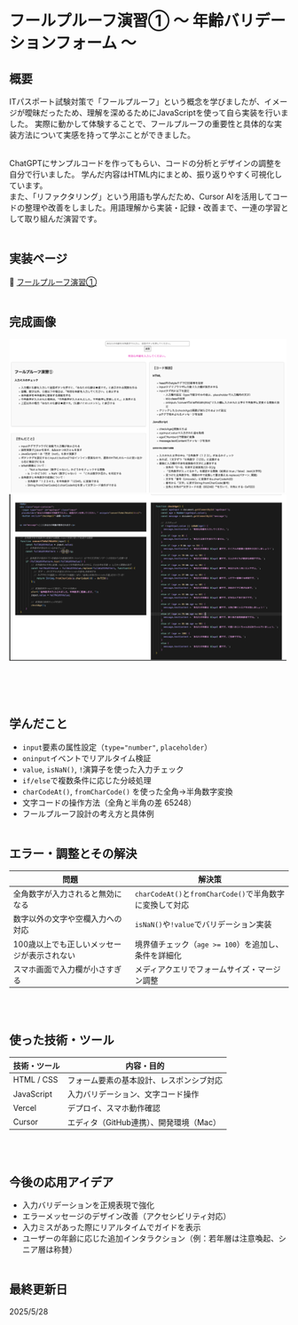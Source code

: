 # フールプルーフ演習① 〜 年齢バリデーションフォーム 〜

## 概要  
ITパスポート試験対策で「フールプルーフ」という概念を学びましたが、イメージが曖昧だったため、理解を深めるためにJavaScriptを使って自ら実装を行いました。
実際に動かして体験することで、フールプルーフの重要性と具体的な実装方法について実感を持って学ぶことができました。

<br>
ChatGPTにサンプルコードを作ってもらい、コードの分析とデザインの調整を自分で行いました。
学んだ内容はHTML内にまとめ、振り返りやすく可視化しています。

<br>
また、「リファクタリング」という用語も学んだため、Cursor AIを活用してコードの整理や改善をしました。用語理解から実装・記録・改善まで、一連の学習として取り組んだ演習です。
<br><br>

## 実装ページ  
🔗 [フールプルーフ演習①](https://study-web-y9ua.vercel.app/)
<br><br>
## 完成画像
<img src="images/image1.png" width="500" alt="完成画面">
<img src="images/code.png" width="500" alt="JavaScriptコード">
<br><br>


<br><br>

## 学んだこと  
- `input`要素の属性設定（`type="number"`, `placeholder`）
- `oninput`イベントでリアルタイム検証
- `value`, `isNaN()`, `!`演算子を使った入力チェック
- `if/else`で複数条件に応じた分岐処理
- `charCodeAt()`, `fromCharCode()` を使った全角→半角数字変換
- 文字コードの操作方法（全角と半角の差 65248）
- フールプルーフ設計の考え方と具体例
<br><br>

## エラー・調整とその解決  
| 問題 | 解決策 |
| --- | --- |
| 全角数字が入力されると無効になる | `charCodeAt()`と`fromCharCode()`で半角数字に変換して対応 |
| 数字以外の文字や空欄入力への対応 | `isNaN()`や`!value`でバリデーション実装 |
| 100歳以上でも正しいメッセージが表示されない | 境界値チェック（`age >= 100`）を追加し、条件を詳細化 |
| スマホ画面で入力欄が小さすぎる | メディアクエリでフォームサイズ・マージン調整 |
<br><br>

## 使った技術・ツール  
| 技術・ツール | 内容・目的 |
| ------------ | --------- |
| HTML / CSS   | フォーム要素の基本設計、レスポンシブ対応 |
| JavaScript   | 入力バリデーション、文字コード操作 |
| Vercel       | デプロイ、スマホ動作確認 |
| Cursor       | エディタ（GitHub連携）、開発環境（Mac）
<br><br>

## 今後の応用アイデア  
- 入力バリデーションを正規表現で強化
- エラーメッセージのデザイン改善（アクセシビリティ対応）
- 入力ミスがあった際にリアルタイムでガイドを表示
- ユーザーの年齢に応じた追加インタラクション（例：若年層は注意喚起、シニア層は称賛）
<br><br>

## 最終更新日  
2025/5/28
